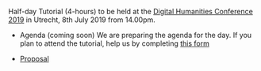 Half-day Tutorial (4-hours) to be held at the [Digital Humanities Conference 2019](https://dh2019.adho.org) in Utrecht, 8th July 2019 from 14.00pm.


- Agenda (coming soon)
We are preparing the agenda for the day. If you plan to attend the tutorial, help us by completing [this form](https://forms.gle/hodNeJ6PhBWqFEkP7)

- [Proposal](ABSTRACT.md)




















